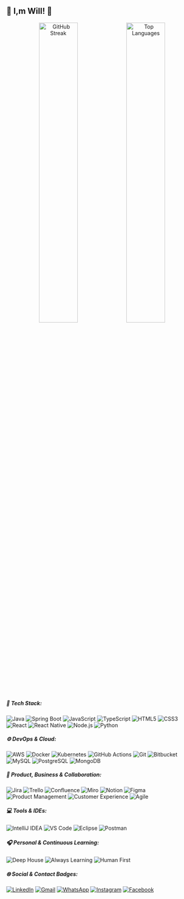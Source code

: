 ## 💜 I,m Will! 👋
<p align="center" >
  <img 
    src="https://github-readme-streak-stats-eight.vercel.app/?user=william-carvalho&theme=midnight-purple&hide_border=true&background=0d1117&border_radius=0" 
    alt="GitHub Streak" 
    width="45%" />
  <img 
    src="https://github-readme-stats.vercel.app/api/top-langs/?username=william-carvalho&theme=midnight-purple&show_icons=true&hide_border=true&layout=compact&bg_color=0d1117&border_radius=0" 
    alt="Top Languages" 
    width="45%" />
</p>

##

<h5 align="left">🧠 Tech Stack:</h5>

![Java](https://img.shields.io/badge/-Java-333333?style=flat&logo=openjdk&logoColor=007396)
![Spring Boot](https://img.shields.io/badge/-Spring%20Boot-333333?style=flat&logo=springboot&logoColor=6DB33F)
![JavaScript](https://img.shields.io/badge/-JavaScript-333333?style=flat&logo=javascript)
![TypeScript](https://img.shields.io/badge/-TypeScript-333333?style=flat&logo=typescript&logoColor=3178C6)
![HTML5](https://img.shields.io/badge/-HTML5-333333?style=flat&logo=html5)
![CSS3](https://img.shields.io/badge/-CSS3-333333?style=flat&logo=css3&logoColor=1572B6)
![React](https://img.shields.io/badge/-React-333333?style=flat&logo=react)
![React Native](https://img.shields.io/badge/-React%20Native-333333?style=flat&logo=react)
![Node.js](https://img.shields.io/badge/-Node.js-333333?style=flat&logo=node.js)
![Python](https://img.shields.io/badge/-Python-333333?style=flat&logo=python)

<h5 align="left">⚙️ DevOps & Cloud:</h5>

![AWS](https://img.shields.io/badge/-AWS-232F3E?style=flat&logo=amazon-aws)
![Docker](https://img.shields.io/badge/-Docker-333333?style=flat&logo=docker)
![Kubernetes](https://img.shields.io/badge/-Kubernetes-333333?style=flat&logo=kubernetes)
![GitHub Actions](https://img.shields.io/badge/-GitHub%20Actions-333333?style=flat&logo=githubactions)
![Git](https://img.shields.io/badge/-Git-333333?style=flat&logo=git)
![Bitbucket](https://img.shields.io/badge/-Bitbucket-333333?style=flat&logo=bitbucket)
![MySQL](https://img.shields.io/badge/-MySQL-333333?style=flat&logo=mysql)
![PostgreSQL](https://img.shields.io/badge/-PostgreSQL-333333?style=flat&logo=postgresql)
![MongoDB](https://img.shields.io/badge/-MongoDB-333333?style=flat&logo=mongodb)

<h5 align="left">🧩 Product, Business & Collaboration:</h5>

![Jira](https://img.shields.io/badge/-Jira-333333?style=flat&logo=jira&logoColor=0052CC)
![Trello](https://img.shields.io/badge/-Trello-333333?style=flat&logo=trello&logoColor=007ACC)
![Confluence](https://img.shields.io/badge/-Confluence-333333?style=flat&logo=confluence&logoColor=172B4D)
![Miro](https://img.shields.io/badge/-Miro-333333?style=flat&logo=miro&logoColor=F7B500)
![Notion](https://img.shields.io/badge/-Notion-333333?style=flat&logo=notion)
![Figma](https://img.shields.io/badge/-Figma-333333?style=flat&logo=figma)
![Product Management](https://img.shields.io/badge/-Product%20Management-333333?style=flat&logo=target&logoColor=white)
![Customer Experience](https://img.shields.io/badge/-Customer%20Experience-333333?style=flat&logo=customer-io)
![Agile](https://img.shields.io/badge/-Agile%20Mindset-333333?style=flat&logo=scrumalliance)

<h5 align="left">💻 Tools & IDEs:</h5>

![IntelliJ IDEA](https://img.shields.io/badge/-IntelliJ%20IDEA-000000?style=flat&logo=intellijidea)
![VS Code](https://img.shields.io/badge/-VS%20Code-333333?style=flat&logo=visual-studio-code&logoColor=007ACC)
![Eclipse](https://img.shields.io/badge/-Eclipse-333333?style=flat&logo=eclipse-ide&logoColor=2C2255)
![Postman](https://img.shields.io/badge/-Postman-333333?style=flat&logo=postman)

<h5 align="left">🎧 Personal & Continuous Learning:</h5>

![Deep House](https://img.shields.io/badge/-🎧_Deep_House-333333?style=flat&logo=spotify&logoColor=1ED760)
![Always Learning](https://img.shields.io/badge/-📚_Always_Learning-333333?style=flat&logo=readme&logoColor=00B0FF)
![Human First](https://img.shields.io/badge/-❤️_Human_First-333333?style=flat&logo=heart&logoColor=FF5F5F)

<h5 align="left">🌐 Social & Contact Badges:</h5>

[![LinkedIn](https://img.shields.io/badge/-LinkedIn-0A66C2?style=flat&logo=linkedin&logoColor=white)](https://www.linkedin.com/in/SEU-USUARIO/)
[![Gmail](https://img.shields.io/badge/-Gmail-FF0000?style=flat&logo=gmail&logoColor=white)](mailto:SEUEMAIL@gmail.com)
[![WhatsApp](https://img.shields.io/badge/-WhatsApp-25D366?style=flat&logo=whatsapp&logoColor=white)](https://wa.me/55SEUNUMERO)
[![Instagram](https://img.shields.io/badge/-Instagram-E4405F?style=flat&logo=instagram&logoColor=white)](https://www.instagram.com/SEUUSUARIO)
[![Facebook](https://img.shields.io/badge/-Facebook-1877F2?style=flat&logo=facebook&logoColor=white)](https://www.facebook.com/SEUUSUARIO)

